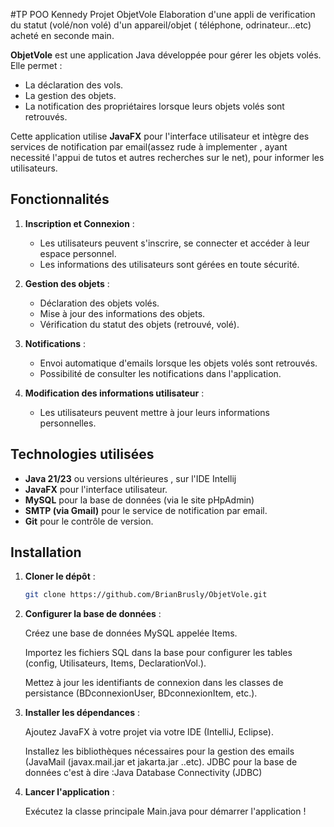 #TP POO Kennedy Projet ObjetVole
Elaboration d'une appli de verification du statut (volé/non volé) d'un appareil/objet ( téléphone, odrinateur...etc) acheté en seconde main.

**ObjetVole** est une application Java développée pour gérer les objets volés. Elle permet :
- La déclaration des vols.
- La gestion des objets.
- La notification des propriétaires lorsque leurs objets volés sont retrouvés.

Cette application utilise **JavaFX** pour l'interface utilisateur et intègre des services de notification par email(assez rude à implementer , ayant necessité l'appui de tutos et autres recherches sur le net), pour informer les utilisateurs.

## Fonctionnalités
1. **Inscription et Connexion** :
   - Les utilisateurs peuvent s'inscrire, se connecter et accéder à leur espace personnel.
   - Les informations des utilisateurs sont gérées en toute sécurité.

2. **Gestion des objets** :
   - Déclaration des objets volés.
   - Mise à jour des informations des objets.
   - Vérification du statut des objets (retrouvé, volé).

3. **Notifications** :
   - Envoi automatique d'emails lorsque les objets volés sont retrouvés.
   - Possibilité de consulter les notifications dans l'application.

4. **Modification des informations utilisateur** :
   - Les utilisateurs peuvent mettre à jour leurs informations personnelles.

## Technologies utilisées
- **Java 21/23** ou versions ultérieures , sur l'IDE Intellij
- **JavaFX** pour l'interface utilisateur.
- **MySQL** pour la base de données (via le site pHpAdmin)
- **SMTP (via Gmail)** pour le service de notification par email.
- **Git** pour le contrôle de version.

## Installation
1. **Cloner le dépôt** :
   ```bash
   git clone https://github.com/BrianBrusly/ObjetVole.git

2. **Configurer la base de données** :

    Créez une base de données MySQL appelée Items.

    Importez les fichiers SQL dans la base pour configurer les tables (config, Utilisateurs, Items, DeclarationVol.).

    Mettez à jour les identifiants de connexion dans les classes de persistance (BDconnexionUser, BDconnexionItem, etc.).

3. **Installer les dépendances** :

    Ajoutez JavaFX à votre projet via votre IDE (IntelliJ, Eclipse).

    Installez les bibliothèques nécessaires pour la gestion des emails (JavaMail (javax.mail.jar et jakarta.jar ..etc).
    JDBC pour la base de données c'est à dire :Java Database Connectivity (JDBC)

5. **Lancer l'application** :

    Exécutez la classe principale Main.java pour démarrer l'application !
